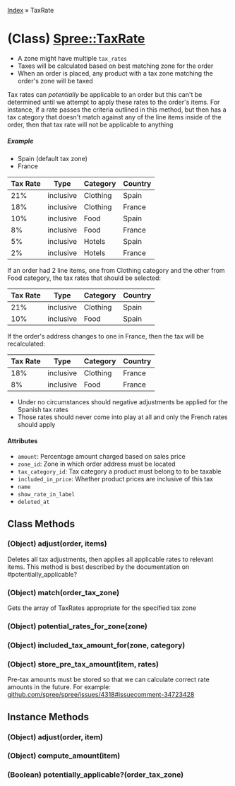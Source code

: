[Index](../_index.md) » TaxRate

# (Class) [Spree::TaxRate](http://m.gymplayer.com/tax_rate.rb)
* A zone might have multiple `tax_rates`
* Taxes will be calculated based on best matching zone for the order
* When an order is placed, any product with a tax zone matching the order's zone will be taxed

Tax rates can *potentially* be applicable to an order but this can't be determined until we 
attempt to apply these rates to the order's items. For instance, if a rate 
passes the criteria outlined in this method, but then has a tax category that doesn't match against any 
of the line items inside of the order, then that tax rate will not be applicable to anything

##### *Example*

* Spain (default tax zone)
* France


| Tax Rate | Type      | Category | Country |
|----------|-----------|----------|---------|
| 21%      | inclusive | Clothing | Spain   |
| 18%      | inclusive | Clothing | France  |
| 10%      | inclusive | Food     | Spain   |
| 8%       | inclusive | Food     | France  |
| 5%       | inclusive | Hotels   | Spain   |
| 2%       | inclusive | Hotels   | France  |

If an order had 2 line items, one from Clothing  category and the other from Food category, the tax rates that should be selected:

| Tax Rate | Type      | Category | Country |
|----------|-----------|----------|---------|
| 21%      | inclusive | Clothing | Spain   |
| 10%      | inclusive | Food     | Spain   |

If the order's address changes to one in France, then the tax will be recalculated:

| Tax Rate | Type      | Category | Country |
|----------|-----------|----------|---------|
| 18%      | inclusive | Clothing | France  |
| 8%       | inclusive | Food     | France  |

* Under no circumstances should negative adjustments be applied for the Spanish tax rates
* Those rates should never come into play at all and only the French rates should apply

#### Attributes
* `amount`: Percentage amount charged based on sales price
* `zone_id`: Zone in which order address must be located
* `tax_category_id`: Tax category a product must belong to to be taxable
* `included_in_price`: Whether product prices are inclusive of this tax
* `name`
* `show_rate_in_label`
* `deleted_at`

## Class Methods
### (Object) **adjust**(order, items)
Deletes all tax adjustments, then applies all applicable rates to relevant items.
This method is best described by the documentation on #potentially_applicable?

### (Object) **match**(order_tax_zone)
Gets the array of TaxRates appropriate for the specified tax zone
      
### (Object) **potential_rates_for_zone**(zone)


### (Object) **included_tax_amount_for**(zone, category)


### (Object) **store_pre_tax_amount**(item, rates)
Pre-tax amounts must be stored so that we can calculate correct rate amounts
in the future. For example: 
[github.com/spree/spree/issues/4318#issuecomment-34723428](https://github.com/spree/spree/issues/4318#issuecomment-34723428)

## Instance Methods
### (Object) **adjust**(order, item)


### (Object) **compute_amount**(item)


### (Boolean) **potentially_applicable?**(order_tax_zone)

